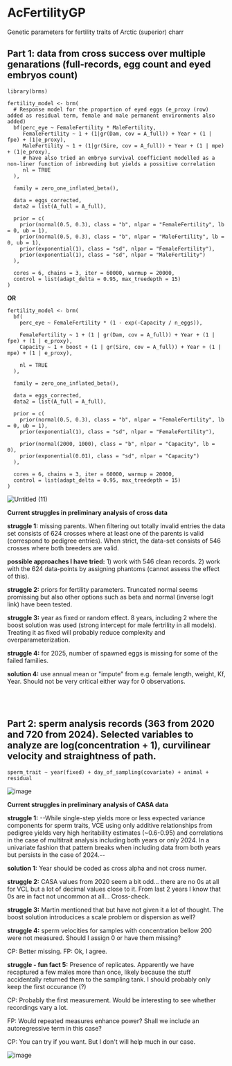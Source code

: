 # AcFertilityGP
Genetic parameters for fertility traits of Arctic (superior) charr


## Part 1: data from cross success over multiple genarations (full-records, egg count and eyed embryos count)
```
library(brms)

fertility_model <- brm(
  # Response model for the proportion of eyed eggs (e_proxy (row) added as residual term, female and male permanent environments also added)
  bf(perc_eye ~ FemaleFertility * MaleFertility,
     FemaleFertility ~ 1 + (1|gr(Dam, cov = A_full)) + Year + (1 | fpe) + (1|e_proxy),
     MaleFertility ~ 1 + (1|gr(Sire, cov = A_full)) + Year + (1 | mpe) + (1|e_proxy),
     # have also tried an embryo survival coefficient modelled as a non-liner function of inbreeding but yields a possitive correlation
     nl = TRUE
  ),
  
  family = zero_one_inflated_beta(),
  
  data = eggs_corrected,
  data2 = list(A_full = A_full),
  
  prior = c(
    prior(normal(0.5, 0.3), class = "b", nlpar = "FemaleFertility", lb = 0, ub = 1),
    prior(normal(0.5, 0.3), class = "b", nlpar = "MaleFertility", lb = 0, ub = 1),
    prior(exponential(1), class = "sd", nlpar = "FemaleFertility"),
    prior(exponential(1), class = "sd", nlpar = "MaleFertility")
  ),
  
  cores = 6, chains = 3, iter = 60000, warmup = 20000,
  control = list(adapt_delta = 0.95, max_treedepth = 15)
)
```
**OR**
```
fertility_model <- brm(
  bf(
    perc_eye ~ FemaleFertility * (1 - exp(-Capacity / n_eggs)),
    
    FemaleFertility ~ 1 + (1 | gr(Dam, cov = A_full)) + Year + (1 | fpe) + (1 | e_proxy),
    Capacity ~ 1 + boost + (1 | gr(Sire, cov = A_full)) + Year + (1 | mpe) + (1 | e_proxy),
    
    nl = TRUE
  ),
  
  family = zero_one_inflated_beta(),
  
  data = eggs_corrected,
  data2 = list(A_full = A_full),
  
  prior = c(
    prior(normal(0.5, 0.3), class = "b", nlpar = "FemaleFertility", lb = 0, ub = 1),
    prior(exponential(1), class = "sd", nlpar = "FemaleFertility"),
    
    prior(normal(2000, 1000), class = "b", nlpar = "Capacity", lb = 0),
    prior(exponential(0.01), class = "sd", nlpar = "Capacity")
  ),
  
  cores = 6, chains = 3, iter = 60000, warmup = 20000,
  control = list(adapt_delta = 0.95, max_treedepth = 15)
)
```

![Untitled (11)](https://github.com/user-attachments/assets/f0f92cf3-4865-4af9-a1d6-276b492bd190)


**Current struggles in preliminary analysis of cross data**

**struggle 1:** missing parents. When filtering out totally invalid entries the data set consists of 624 crosses where at least one of the parents is valid (correspond to pedigree entries). When strict, the data-set consists of 546 crosses where both breeders are valid.

**possible approaches I have tried:** 1) work with 546 clean records. 2) work with the 624 data-points by assigning phantoms (cannot assess the effect of this). 


**struggle 2:** priors for fertility parameters. Truncated normal seems promissing but also other options such as beta and normal (inverse logit link) have been tested.

**struggle 3:** year as fixed or random effect. 8 years, including 2 where the boost solution was used (strong intercept for male fertrility in all models). Treating it as fixed will probably reduce complexity and overparameterization.

**struggle 4:** for 2025, number of spawned eggs is missing for some of the failed families.

**solution 4:** use annual mean or "impute" from e.g. female length, weight, Kf, Year. Should not be very critical either way for 0 observations.

<br>
<br>

## Part 2: sperm analysis records (363 from 2020 and 720 from 2024). Selected variables to analyze are log(concentration + 1), curvilinear velocity and straightness of path.
```
sperm_trait ~ year(fixed) + day_of_sampling(covariate) + animal + residual
```
![image](https://github.com/user-attachments/assets/fe3bdef3-1418-4da1-a529-ad0ba95e100e)


**Current struggles in preliminary analysis of CASA data**

**struggle 1:** --While single-step yields more or less expected variance components for sperm traits,
VCE using only additive relationships from pedigree yields very high heritability estimates (~0.6-0.95) and correlations in the case of multitrait analysis including both years or only 2024. 
In a univariate fashion that pattern breaks when including data from both years but persists in the case of 2024.--

**solution 1:** Year should be coded as cross alpha and not cross numer.


**struggle 2:** CASA values from 2020 seem a bit odd... there are no 0s at all for VCL but a lot of decimal values close to it. From last 2 years I know that 0s are in fact not uncommon at all... Cross-check.

**struggle 3:** Martin mentioned that but have not given it a lot of thought. The boost solution introducices a scale problem or dispersion as well?

**struggle 4:** sperm velocities for samples with concentration bellow 200 were not measured. Should I assign 0 or have them missing?

CP: Better missing.
FP: Ok, I agree.

**struggle - fun fact 5:** Presence of replicates. Apparently we have recaptured a few males more than once, likely because the stuff accidentally returned them to the sampling tank. I should probably only keep the first occurance (?)

CP: Probably the first measurement. Would be interesting to see whether recordings vary a lot.

FP: Would repeated measures enhance power? Shall we include an autoregressive term in this case?

CP: You can try if you want. But I don't will help much in our case.

![image](https://github.com/user-attachments/assets/8db04171-6d9c-470f-8377-07fb8c20e851)

